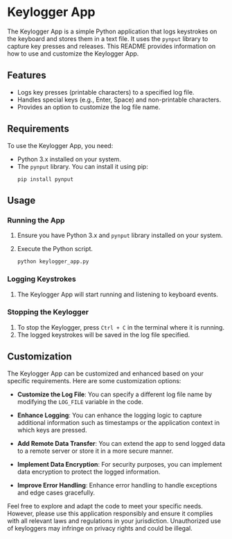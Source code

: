 # Keylogger App

The Keylogger App is a simple Python application that logs keystrokes on the keyboard and stores them in a text file. It uses the `pynput` library to capture key presses and releases. This README provides information on how to use and customize the Keylogger App.

## Features
- Logs key presses (printable characters) to a specified log file.
- Handles special keys (e.g., Enter, Space) and non-printable characters.
- Provides an option to customize the log file name.

## Requirements
To use the Keylogger App, you need:

- Python 3.x installed on your system.
- The `pynput` library. You can install it using pip:
  ```
  pip install pynput
  ```

## Usage

### Running the App
1. Ensure you have Python 3.x and `pynput` library installed on your system.
2. Execute the Python script.

   ```
   python keylogger_app.py
   ```

### Logging Keystrokes
1. The Keylogger App will start running and listening to keyboard events.

### Stopping the Keylogger
1. To stop the Keylogger, press `Ctrl + C` in the terminal where it is running.
2. The logged keystrokes will be saved in the log file specified.

## Customization
The Keylogger App can be customized and enhanced based on your specific requirements. Here are some customization options:

- **Customize the Log File**: You can specify a different log file name by modifying the `LOG_FILE` variable in the code.

- **Enhance Logging**: You can enhance the logging logic to capture additional information such as timestamps or the application context in which keys are pressed.

- **Add Remote Data Transfer**: You can extend the app to send logged data to a remote server or store it in a more secure manner.

- **Implement Data Encryption**: For security purposes, you can implement data encryption to protect the logged information.

- **Improve Error Handling**: Enhance error handling to handle exceptions and edge cases gracefully.

Feel free to explore and adapt the code to meet your specific needs. However, please use this application responsibly and ensure it complies with all relevant laws and regulations in your jurisdiction. Unauthorized use of keyloggers may infringe on privacy rights and could be illegal.

